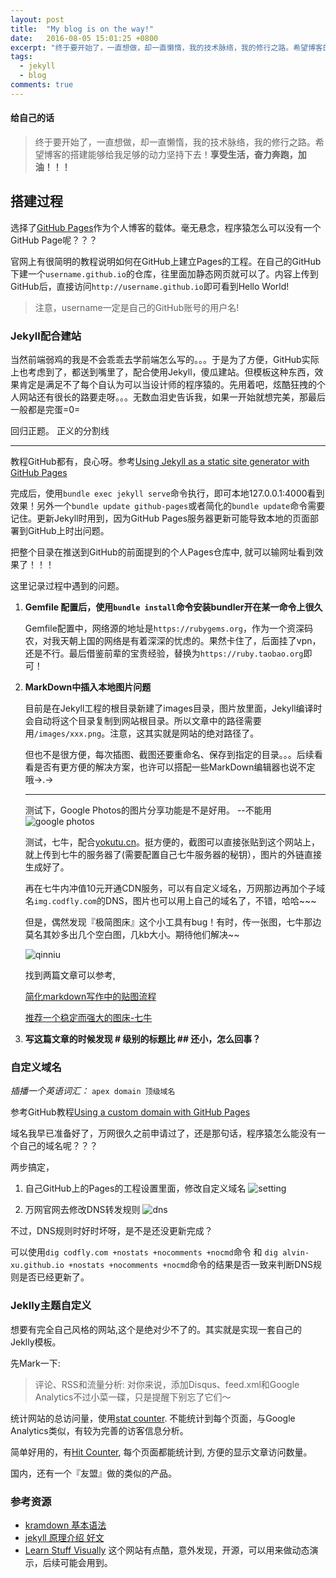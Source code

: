 ```yaml
---
layout: post
title:  "My blog is on the way!"
date:   2016-08-05 15:01:25 +0800
excerpt: "终于要开始了，一直想做，却一直懒惰，我的技术脉络，我的修行之路。希望博客的搭建能够给我足够的动力坚持下去！享受生活，奋力奔跑，加油！！！"
tags: 
  - jekyll
  - blog
comments: true
---
```


#### 给自己的话

> 终于要开始了，一直想做，却一直懒惰，我的技术脉络，我的修行之路。希望博客的搭建能够给我足够的动力坚持下去！**享受生活，奋力奔跑，加油！！！**

## 搭建过程

选择了[GitHub Pages]作为个人博客的载体。毫无悬念，程序猿怎么可以没有一个GitHub Page呢？？？

官网上有很简明的教程说明如何在GitHub上建立Pages的工程。在自己的GitHub下建一个`username.github.io`的仓库，往里面加静态网页就可以了。内容上传到GitHub后，直接访问`http://username.github.io`即可看到Hello World!

> 注意，username一定是自己的GitHub账号的用户名!

### Jekyll配合建站

当然前端弱鸡的我是不会乖乖去学前端怎么写的。。。于是为了方便，GitHub实际上也考虑到了，都送到嘴里了，配合使用Jekyll，傻瓜建站。但模板这种东西，效果肯定是满足不了每个自认为可以当设计师的程序猿的。先用着吧，炫酷狂拽的个人网站还有很长的路要走呀。。。无数血泪史告诉我，如果一开始就想完美，那最后一般都是完蛋=0=

回归正题。 正义的分割线

***

教程GitHub都有，良心呀。参考[Using Jekyll as a static site generator with GitHub Pages]

完成后，使用`bundle exec jekyll serve`命令执行，即可本地127.0.0.1:4000看到效果！另外一个`bundle update github-pages`或者简化的`bundle update`命令需要记住。更新Jekyll时用到，因为GitHub Pages服务器更新可能导致本地的页面部署到GitHub上时出问题。

把整个目录在推送到GitHub的前面提到的个人Pages仓库中, 就可以输网址看到效果了！！！

这里记录过程中遇到的问题。

1. **Gemfile 配置后，使用`bundle install`命令安装bundler开在某一命令上很久**

    Gemfile配置中，网络源的地址是`https://rubygems.org`，作为一个资深码农，对我天朝上国的网络是有着深深的忧虑的。果然卡住了，后面挂了vpn，还是不行。最后借鉴前辈的宝贵经验，替换为`https://ruby.taobao.org`即可！

2. **MarkDown中插入本地图片问题**

    目前是在Jekyll工程的根目录新建了images目录，图片放里面，Jekyll编译时会自动将这个目录复制到网站根目录。所以文章中的路径需要用`/images/xxx.png`。注意，这其实就是网站的绝对路径了。

    但也不是很方便，每次插图、截图还要重命名、保存到指定的目录。。。后续看看是否有更方便的解决方案，也许可以搭配一些MarkDown编辑器也说不定哦->.->

    ---

    测试下，Google Photos的图片分享功能是不是好用。 --不能用
    ![google photos](https://goo.gl/photos/j67ffjgGHdQS3G94A)

    测试，七牛，配合[yokutu.cn](http://www.yotuku.cn/)。挺方便的，截图可以直接张贴到这个网站上，就上传到七牛的服务器了(需要配置自己七牛服务器的秘钥），图片的外链直接生成好了。

    再在七牛内冲值10元开通CDN服务，可以有自定义域名，万网那边再加个子域名`img.codfly.com`的DNS，图片也可以用上自己的域名了，不错，哈哈~~~

    但是，偶然发现『极简图床』这个小工具有bug！有时，传一张图，七牛那边莫名其妙多出几个空白图，几kb大小。期待他们解决~~

    ![qinniu](http://img.codfly.com/16-8-6/28312669.jpg)

    找到两篇文章可以参考,

    [简化markdown写作中的贴图流程](http://www.jianshu.com/p/7bd4e6ed99be)

    [推荐一个稳定而强大的图床-七牛](http://www.jianshu.com/p/5f0d5451ca01)


3. **写这篇文章的时候发现 # 级别的标题比 ## 还小，怎么回事？**

### 自定义域名

_插播一个英语词汇：_  `apex domain 顶级域名`

参考GitHub教程[Using a custom domain with GitHub Pages]

域名我早已准备好了，万网很久之前申请过了，还是那句话，程序猿怎么能没有一个自己的域名呢？？？

两步搞定，

1. 自己GitHub上的Pages的工程设置里面，修改自定义域名
    ![setting](http://img.codfly.com/16-8-13/80229839.jpg)

2. 万网官网去修改DNS转发规则
    ![dns](http://img.codfly.com/16-8-13/33960586.jpg)

不过，DNS规则时好时坏呀，是不是还没更新完成？

可以使用`dig codfly.com +nostats +nocomments +nocmd`命令 和 `dig alvin-xu.github.io +nostats +nocomments +nocmd`命令的结果是否一致来判断DNS规则是否已经更新了。

### Jeklly主题自定义

想要有完全自己风格的网站,这个是绝对少不了的。其实就是实现一套自己的Jeklly模板。

先Mark一下:

> 评论、RSS和流量分析: 对你来说，添加Disqus、feed.xml和Google Analytics不过小菜一碟，只是提醒下别忘了它们～

统计网站的总访问量，使用[stat counter]. 不能统计到每个页面，与Google Analytics类似，有较为完善的访客信息分析。

简单好用的，有[Hit Counter], 每个页面都能统计到, 方便的显示文章访问数量。

国内，还有一个『友盟』做的类似的产品。

### 参考资源

- [kramdown 基本语法]
- [jekyll 原理介绍 好文]
- [Learn Stuff Visually] 这个网站有点酷，意外发现，开源，可以用来做动态演示，后续可能会用到。

[Github Pages]: https://pages.github.com
[Using Jekyll as a static site generator with GitHub Pages]: https://help.github.com/articles/using-jekyll-as-a-static-site-generator-with-github-pages/
[kramdown 基本语法]: http://kramdown.gettalong.org/quickref.html#definition-lists
[Using a custom domain with GitHub Pages]: https://help.github.com/articles/using-a-custom-domain-with-github-pages/
[jekyll 原理介绍 好文]: http://jekyllbootstrap.com/lessons/jekyll-introduction.html
[Learn Stuff Visually]: http://nilclass.com/
[stat counter]: https://zh_cn.statcounter.com/
[Hit Counter]: http://jerryzou.com/posts/introduction-to-hit-kounter-lc/